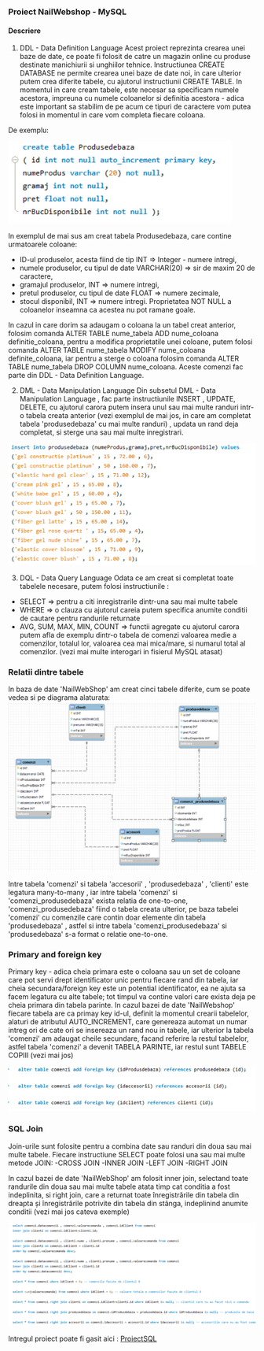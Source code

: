 ### Proiect NailWebshop - MySQL

#### Descriere

1. DDL - Data Definition Language
Acest proiect reprezinta crearea unei baze de date, ce poate fi folosit de catre un magazin online cu produse destinate manichiurii si unghiilor tehnice.
Instructiunea CREATE DATABASE ne permite crearea unei baze de date noi, in care ulterior putem crea diferite tabele, cu ajutorul instructiunii CREATE TABLE. 
In momentul in care cream tabele, este necesar sa specificam numele acestora, impreuna cu numele coloanelor si definitia acestora - adica este important sa stabilim de pe acum
ce tipuri de caractere vom putea folosi in momentul in care vom completa fiecare coloana.

De exemplu:

![exemplu creare tabel](https://github.com/anettabako91/NailWebshop-MySQL_Project/blob/main/exemplu%20creare%20tabel.png)

In exemplul de mai sus am creat tabela Produsedebaza, care contine urmatoarele coloane:
- ID-ul produselor, acesta fiind de tip INT => Integer - numere intregi,
- numele produselor, cu tipul de date VARCHAR(20) => sir de maxim 20 de caractere,
- gramajul produselor, INT => numere intregi,
- pretul produselor, cu tipul de date FLOAT => numere zecimale,
- stocul disponibil, INT => numere intregi.
Proprietatea NOT NULL a coloanelor inseamna ca acestea nu pot ramane goale.

In cazul in care dorim sa adaugam o coloana la un tabel creat anterior, folosim comanda ALTER TABLE nume_tabela ADD nume_coloana definitie_coloana, 
pentru a modifica proprietatile unei coloane, putem folosi comanda ALTER TABLE nume_tabela MODIFY nume_coloana definite_coloana, iar pentru a sterge o coloana folosim comanda
ALTER TABLE nume_tabela DROP COLUMN nume_coloana. Aceste comenzi fac parte din DDL - Data Definition Language.

2. DML - Data Manipulation Language
Din subsetul DML - Data Manipulation Language , fac parte instructiunile INSERT , UPDATE, DELETE, cu ajutorul carora putem insera unul sau mai multe randuri intr-o tabela creata anterior
(vezi exemplul de mai jos, in care am completat tabela 'produsedebaza' cu mai multe randuri) , updata un rand deja completat, si sterge una sau mai multe inregistrari.

![exemplu completare tabela](https://github.com/anettabako91/NailWebshop-MySQL_Project/blob/main/completare%20tabela%20produsedebaza.png)

3. DQL - Data Query Language
Odata ce am creat si completat toate tabelele necesare, putem folosi instructiunile :
- SELECT => pentru a citi inregistrarile dintr-una sau mai multe tabele
- WHERE => o clauza cu ajutorul careia putem specifica anumite conditii de cautare pentru randurile returnate
- AVG, SUM, MAX, MIN, COUNT => functii agregate cu ajutorul carora putem afla de exemplu dintr-o tabela de comenzi valoarea medie a comenzilor, totalul lor, valoarea cea mai mica/mare,
  si numarul total al comenzilor.
(vezi mai multe interogari in fisierul MySQL atasat)

### Relatii dintre tabele
In baza de date 'NailWebShop' am creat cinci tabele diferite, cum se poate vedea si pe diagrama alaturata:
![diagram](https://github.com/anettabako91/NailWebshop-MySQL_Project/blob/main/diagram_mysql.png)

Intre tabela 'comenzi' si tabela 'accesorii' , 'produsedebaza' , 'clienti' este legatura many-to-many , iar intre tabela 'comenzi' si 'comenzi_produsedebaza' exista relatia de 
one-to-one, 'comenzi_produsedebaza' fiind o tabela creata ulterior, pe baza tabelei 'comenzi' cu comenzile care contin doar elemente din tabela 'produsedebaza' , astfel si intre tabela
'comenzi_produsedebaza' si 'produsedebaza' s-a format o relatie one-to-one.

### Primary and foreign key
Primary key - adica cheia primara este o coloana sau un set de coloane care pot servi drept identificator unic pentru fiecare rand din tabela, 
iar cheia secundara/foreign key este un potential identificator, ea ne ajuta sa facem legatura cu alte tabele; tot timpul va contine valori care exista deja pe cheia primara din 
tabela parinte. 
In cazul bazei de date 'NailWebshop' fiecare tabela are ca primay key id-ul, definit la momentul crearii tabelelor, alaturi de atributul AUTO_INCREMENT, care genereaza automat un numar
intreg ori de cate ori se insereaza un rand nou in tabele, iar ulterior la tabela 'comenzi' am adaugat cheile secundare, facand referire la restul tabelelor, astfel tabela 'comenzi' a
devenit TABELA PARINTE, iar restul sunt TABELE COPIII (vezi mai jos)

![foreign key](https://github.com/anettabako91/NailWebshop-MySQL_Project/blob/main/adaugare%20foreign%20key.png)

### SQL Join
Join-urile sunt folosite pentru a combina date sau randuri din doua sau mai multe tabele. Fiecare instructiune SELECT poate folosi una sau mai multe metode JOIN:
-CROSS JOIN
-INNER JOIN
-LEFT JOIN
-RIGHT JOIN

In cazul bazei de date 'NailWebShop' am folosit inner join, selectand toate randurile din doua sau mai multe tabele atata timp cat conditia a fost indeplinita, si right join, 
care a returnat toate înregistrările din tabela din dreapta și înregistrările potrivite din tabela din stânga, indeplinind anumite conditii (vezi mai jos cateva exemple)

![join](https://github.com/anettabako91/NailWebshop-MySQL_Project/blob/main/inner%20si%20right%20join.png)

Intregul proiect poate fi gasit aici : [ProiectSQL](https://github.com/anettabako91/NailWebshop-MySQL_Project/blob/main/nailwebshop.sql)

